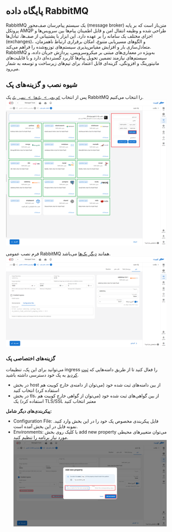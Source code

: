 # پایگاه داده RabbitMQ

RabbitMQ یک سیستم پیام‌رسان صف‌محور (message broker) متن‌باز است که بر پایه پروتکل AMQP طراحی شده و وظیفه انتقال امن و قابل اطمینان پیام‌ها بین سرویس‌ها و اجزای مختلف یک سامانه را بر عهده دارد. این ابزار با پشتیبانی از صف‌ها، تبادل‌ها (exchanges)، و الگوهای مسیریابی متنوع، امکان برقراری ارتباط ناهمزمان، متعادل‌سازی بار و افزایش مقیاس‌پذیری سیستم‌های توزیع‌شده را فراهم می‌کند. RabbitMQ به‌ویژه در معماری‌های مبتنی بر میکروسرویس، پردازش جریان داده، و سیستم‌های نیازمند تضمین تحویل پیام‌ها کاربرد گسترده‌ای دارد و با قابلیت‌های مانیتورینگ و افزونگی، گزینه‌ای قابل اعتماد برای تیم‌های زیرساخت و توسعه به شمار می‌رود.

## شیوه نصب و گزینه‌های پک

پس از انتخاب [`کوبچی > پک‌‌ها > نصب پک`](../../kubchi/getting-started) پک RabbitMQ را انتخاب می‌کنیم.
![Packs: pack install](img/pack-install-list.png)

فرم نصب عمومی RabbitMQ همانند [دیگر پک‌‌ها](../../kubchi/getting-started) می‌باشد.
![Packs: pack install](img/pack-install-rabbitmq-form-config.png)

### گزینه‌های اختصاصی پک

می‌توانید برای این پک، تنظیمات ingress را فعال کنید تا از طریق دامنه‌هایی که [ثبت کردید](../../kubchi/domains) به پک خود دسترسی داشته باشید.

- در بخش host از بین دامنه‌های ثبت شده خود (می‌توان از دامنه‌ی خارج کوبیت هم استفاده کرد) انتخاب کنید
- در بخش tls، از بین گواهی‌های ثبت شده خود (می‌توان از گواهی خارج کوبیت هم استفاده کرد) یک TLS/SSL معتبر انتخاب کنید

**پیکربندی‌‌‌‌‌‌‌‌های دیگر شامل:**

- Configuration File: فایل پیکربندی مخصوص پک خود را در این بخش وارد کنید. نمونه فایل در این بخش آمده است.
- Environments: با کلیک روی بخش add new property می‌توان متغییرهای محیطی مورد نیاز برنامه را تنظیم کنید.
  ![Packs: pack install](img/pack-install-form-environment-vars.png)

